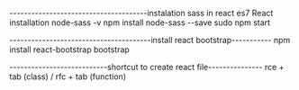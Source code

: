 --------------------------------------instalation sass in react
es7 React installation
node-sass -v
npm install node-sass --save 
sudo npm start

---------------------------------------install react bootstrap-----------
npm install react-bootstrap bootstrap

---------------------------shortcut to create react file---------------
rce + tab  (class) / rfc + tab (function)